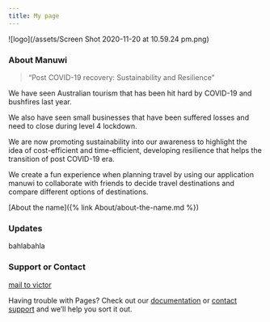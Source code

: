 ```yaml
---
title: My page
---
```


![logo](/assets/Screen Shot 2020-11-20 at 10.59.24 pm.png)

### About Manuwi

> “Post COVID-19 recovery: Sustainability and Resilience”

We have seen Australian tourism that has been hit hard by COVID-19 and bushfires last year.

We also have seen small businesses that have been suffered losses and need to close during level 4 lockdown.

We are now promoting sustainability into our awareness to highlight the idea of cost-efficient and time-efficient, developing resilience that helps the transition of post COVID-19 era.

We create a fun experience when planning travel by using our application manuwi to collaborate with friends to decide travel destinations and compare different options of destinations.

[About the name]({% link About/about-the-name.md %})



### Updates

bahlabahla

### Support or Contact
[mail to victor](victor.vlu998@gmail.com)

Having trouble with Pages? Check out our [documentation](https://docs.github.com/categories/github-pages-basics/) or [contact support](https://github.com/contact) and we’ll help you sort it out.


